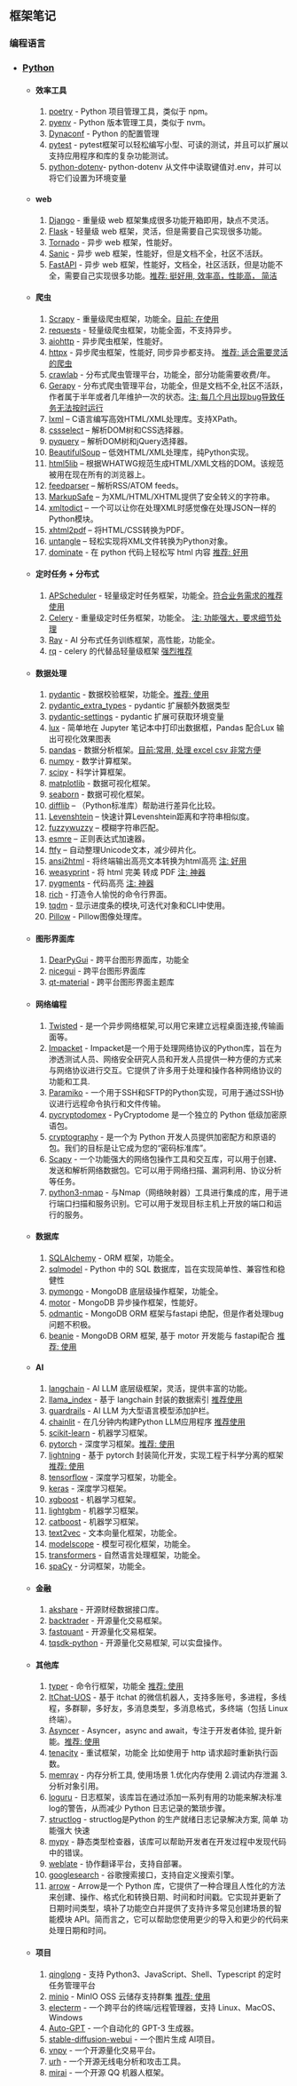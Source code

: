 ## 框架笔记

### 编程语言
- ### [Python]()
  - #### 效率工具
    1. [poetry](https://python-poetry.org/) - Python 项目管理工具，类似于 npm。
    2. [pyenv](https://github.com/pyenv/pyenv.git) - Python 版本管理工具，类似于 nvm。  
    3. [Dynaconf](https://github.com/dynaconf/dynaconf) - Python 的配置管理
    4. [pytest](https://github.com/pytest-dev/pytest) - pytest框架可以轻松编写小型、可读的测试，并且可以扩展以支持应用程序和库的复杂功能测试。
    5. [python-dotenv](https://github.com/theskumar/python-dotenv)- python-dotenv 从文件中读取键值对.env，并可以将它们设置为环境变量
  - #### web
    1. [Django](https://www.djangoproject.com/) - 重量级 web 框架集成很多功能开箱即用，缺点不灵活。
    2. [Flask](https://flask.palletsprojects.com/en/1.1.x/) - 轻量级 web 框架，灵活，但是需要自己实现很多功能。
    3. [Tornado](https://www.tornadoweb.org/en/stable/) - 异步 web 框架，性能好。
    4. [Sanic](https://sanic.readthedocs.io/en/latest/) - 异步 web 框架，性能好，但是文档不全，社区不活跃。
    5. [FastAPI](https://fastapi.tiangolo.com/) - 异步 web 框架，性能好，文档全，社区活跃，但是功能不全，需要自己实现很多功能。[推荐: 挺好用, 效率高，性能高， 简洁]()
  - #### 爬虫
    1. [Scrapy](https://scrapy.org/) - 重量级爬虫框架，功能全。[目前: 在使用]()
    2. [requests](https://requests.readthedocs.io/en/master/) - 轻量级爬虫框架，功能全面，不支持异步。
    3. [aiohttp](https://docs.aiohttp.org/en/stable/) - 异步爬虫框架，性能好。
    4. [httpx](https://www.python-httpx.org/) - 异步爬虫框架，性能好, 同步异步都支持。 [推荐: 适合需要灵活的爬虫]()
    5. [crawlab](https://github.com/crawlab-team/crawlab.git) - 分布式爬虫管理平台，功能全，部分功能需要收费/年。
    6. [Gerapy](https://github.com/Gerapy/Gerapy.git) - 分布式爬虫管理平台，功能全，但是文档不全,社区不活跃，作者属于半年或者几年维护一次的状态。[注: 每几个月出现bug导致任务无法按时运行]()
    7. [lxml](https://lxml.de/) – C语言编写高效HTML/XML处理库。支持XPath。
    8. [cssselect](https://cssselect.readthedocs.io/) – 解析DOM树和CSS选择器。
    9. [pyquery](https://pythonhosted.org/pyquery/) – 解析DOM树和jQuery选择器。
    10. [BeautifulSoup](https://www.crummy.com/software/BeautifulSoup/) – 低效HTML/XML处理库，纯Python实现。
    11. [html5lib](https://html5lib.readthedocs.io/) – 根据WHATWG规范生成HTML/XML文档的DOM。该规范被用在现在所有的浏览器上。
    12. [feedparser](https://pythonhosted.org/feedparser/) – 解析RSS/ATOM feeds。
    13. [MarkupSafe](https://palletsprojects.com/p/markupsafe/) – 为XML/HTML/XHTML提供了安全转义的字符串。
    14. [xmltodict](https://github.com/martinblech/xmltodict) – 一个可以让你在处理XML时感觉像在处理JSON一样的Python模块。
    15. [xhtml2pdf](https://github.com/xhtml2pdf/xhtml2pdf) – 将HTML/CSS转换为PDF。
    16. [untangle](https://github.com/stchris/untangle) – 轻松实现将XML文件转换为Python对象。
    17. [dominate](https://github.com/Knio/dominate) - 在 python 代码上轻松写 html 内容 [推荐: 好用]()
  - #### 定时任务 + 分布式
    1. [APScheduler](https://apscheduler.readthedocs.io/en/stable/) - 轻量级定时任务框架，功能全。[符合业务需求的推荐使用]()
    2. [Celery](https://docs.celeryproject.org/en/stable/) - 重量级定时任务框架，功能全。 [注: 功能强大，要求细节处理]()
    3. [Ray](https://docs.ray.io/en/latest/) - AI 分布式任务训练框架，高性能，功能全。
    4. [rq](https://python-rq.org/) - celery 的代替品轻量级框架 [强烈推荐]()
  - #### 数据处理
    1. [pydantic](https://pydantic-docs.helpmanual.io/) - 数据校验框架，功能全。[推荐: 使用]()
    2. [pydantic_extra_types](https://github.com/pydantic/pydantic-extra-types) - pydantic 扩展额外数据类型
    3. [pydantic-settings](https://github.com/pydantic/pydantic-settings) -  pydantic 扩展可获取环境变量
    4. [lux](https://github.com/lux-org/lux.git) - 简单地在 Jupyter 笔记本中打印出数据框，Pandas 配合Lux 输出可视化效果图表
    5. [pandas](https://pandas.pydata.org/) - 数据分析框架。[目前:常用, 处理 excel csv 非常方便]()
    6. [numpy](https://numpy.org/) - 数学计算框架。
    7. [scipy](https://www.scipy.org/) - 科学计算框架。
    8. [matplotlib](https://matplotlib.org/) - 数据可视化框架。
    9. [seaborn](https://seaborn.pydata.org/) - 数据可视化框架。
    10. [difflib](https://docs.python.org/3/library/difflib.html) – （Python标准库）帮助进行差异化比较。
    11. [Levenshtein](https://pypi.org/project/python-Levenshtein/) – 快速计算Levenshtein距离和字符串相似度。
    12. [fuzzywuzzy](https://pypi.org/project/fuzzywuzzy/) – 模糊字符串匹配。
    13. [esmre](https://pypi.org/project/esmre/) – 正则表达式加速器。
    14. [ftfy](https://pypi.org/project/ftfy/) – 自动整理Unicode文本，减少碎片化。
    15. [ansi2html](https://github.com/pycontribs/ansi2html) - 将终端输出高亮文本转换为html高亮 [注: 好用]()
    16. [weasyprint](https://github.com/Kozea/WeasyPrint) - 将 html 完美 转成 PDF  [注: 神器]()
    17. [pygments](https://github.com/pygments/pygments) - 代码高亮 [注: 神器]()
    18. [rich](https://github.com/Textualize/rich) - 打造令人愉悦的命令行界面。
    19. [tqdm](https://github.com/tqdm/tqdm) - 显示进度条的模块,可迭代对象和CLI中使用。
    20. [Pillow](https://github.com/python-pillow/Pillow) - Pillow图像处理库。
  - #### 图形界面库
    1. [DearPyGui](https://github.com/hoffstadt/DearPyGui.git) - 跨平台图形界面库，功能全
    2. [nicegui](https://github.com/zauberzeug/nicegui.git) - 跨平台图形界面库
    3. [qt-material](https://github.com/UN-GCPDS/qt-material.git) - 跨平台图形界面主题库
  - #### 网络编程
    1. [Twisted](https://github.com/twisted/twisted) - 是一个异步网络框架,可以用它来建立远程桌面连接,传输画面等。
    2. [Impacket](https://github.com/fortra/impacket) - Impacket是一个用于处理网络协议的Python库，旨在为渗透测试人员、网络安全研究人员和开发人员提供一种方便的方式来与网络协议进行交互。它提供了许多用于处理和操作各种网络协议的功能和工具.
    3. [Paramiko](https://github.com/paramiko/paramiko) - 一个用于SSH和SFTP的Python实现，可用于通过SSH协议进行远程命令执行和文件传输。
    4. [pycryptodomex](https://github.com/Legrandin/pycryptodome) - PyCryptodome 是一个独立的 Python 低级加密原语包。
    5. [cryptography](https://github.com/pyca/cryptography) - 是一个为 Python 开发人员提供加密配方和原语的包。我们的目标是让它成为您的“密码标准库”。
    6. [Scapy](https://github.com/secdev/scapy) - 一个功能强大的网络包操作工具和交互库，可以用于创建、发送和解析网络数据包。它可以用于网络扫描、漏洞利用、协议分析等任务。
    7. [python3-nmap](https://github.com/nmmapper/python3-nmap) - 与Nmap（网络映射器）工具进行集成的库，用于进行端口扫描和服务识别。它可以用于发现目标主机上开放的端口和运行的服务。
  - #### 数据库
    1. [SQLAlchemy](https://www.sqlalchemy.org/) - ORM 框架，功能全。
    2. [sqlmodel](https://github.com/tiangolo/sqlmodel.git) - Python 中的 SQL 数据库，旨在实现简单性、兼容性和稳健性
    3. [pymongo](https://github.com/mongodb/mongo-python-driver.git) - MongoDB 底层级操作框架，功能全。
    4. [motor](https://github.com/mongodb/motor.git) - MongoDB 异步操作框架，性能好。
    5. [odmantic](https://github.com/art049/odmantic.git) - MongoDB ORM 框架与fastapi 绝配，但是作者处理bug问题不积极。
    6. [beanie](https://github.com/roman-right/beanie.git) - MongoDB ORM 框架, 基于 motor 开发能与 fastapi配合 [推荐: 使用]()
  - #### AI
    1. [langchain]() - AI LLM 底层级框架，灵活，提供丰富的功能。
    2. [llama_index]() - 基于 langchain 封装的数据索引 [推荐使用]()
    3. [guardrails](https://github.com/ShreyaR/guardrails.git) - AI LLM 为大型语言模型添加护栏。
    4. [chainlit](https://github.com/Chainlit/chainlit.git) - 在几分钟内构建Python LLM应用程序 [推荐使用]()
    5. [scikit-learn](https://scikit-learn.org/stable/) - 机器学习框架。
    6. [pytorch](https://pytorch.org/) - 深度学习框架。[推荐: 使用]()
    7. [lightning](https://www.pytorchlightning.ai/) - 基于 pytorch 封装简化开发，实现工程于科学分离的框架 [推荐: 使用]()
    8. [tensorflow](https://www.tensorflow.org/) - 深度学习框架，功能全。
    9. [keras](https://keras.io/) - 深度学习框架。
    10. [xgboost](https://xgboost.readthedocs.io/en/latest/) - 机器学习框架。
    11. [lightgbm](https://lightgbm.readthedocs.io/en/latest/) - 机器学习框架。
    12. [catboost](https://catboost.ai/) - 机器学习框架。
    13. [text2vec](https://github.com/InfernalAzazel/text2vec.git) - 文本向量化框架，功能全。
    14. [modelscope](https://github.com/modelscope/modelscope.git) - 模型可视化框架，功能全。
    15. [transformers](https://github.com/huggingface/transformers.git) - 自然语言处理框架，功能全。
    16. [spaCy](https://github.com/explosion/spaCy.git) - 分词框架，功能全。
  - #### 金融
    1. [akshare](https://github.com/akfamily/akshare.git) - 开源财经数据接口库。
    2. [backtrader](https://github.com/mementum/backtrader.git) - 开源量化交易框架。
    3. [fastquant](https://github.com/enzoampil/fastquant.git) - 开源量化交易框架。
    4. [tqsdk-python](https://github.com/shinnytech/tqsdk-python) - 开源量化交易框架, 可以实盘操作。
  - #### 其他库
    1. [typer](https://github.com/tiangolo/typer.git) - 命令行框架，功能全 [推荐: 使用]()
    2. [ItChat-UOS](https://github.com/why2lyj/ItChat-UOS.git) - 基于 itchat 的微信机器人，支持多账号，多进程，多线程，多群聊，多好友，多消息类型，多消息格式，多终端（包括 Linux 终端）。
    3. [Asyncer](https://github.com/tiangolo/asyncer.git) - Asyncer，async and await，专注于开发者体验, 提升新能。[推荐: 使用]()
    4. [tenacity](https://github.com/jd/tenacity) - 重试框架，功能全 比如使用于 http 请求超时重新执行函数。
    5. [memray](https://github.com/bloomberg/memray.git) - 内存分析工具, 使用场景 1.优化内存使用 2.调试内存泄漏 3.分析对象引用。
    6. [loguru](https://github.com/Delgan/loguru.git) - 日志框架，该库旨在通过添加一系列有用的功能来解决标准log的警告，从而减少 Python 日志记录的繁琐步骤。
    7. [structlog](https://github.com/hynek/structlog.git) - structlog是Python 的生产就绪日志记录解决方案, 简单 功能强大 快速
    8. [mypy](https://github.com/python/mypy.git) - 静态类型检查器，该库可以帮助开发者在开发过程中发现代码中的错误。
    9. [weblate]() - 协作翻译平台，支持自部署。
    10. [googlesearch](https://github.com/Nv7-GitHub/googlesearch.git) - 谷歌搜索接口，支持自定义搜索引擎。
    11. [arrow](https://arrow.readthedocs.io/en/latest/) - Arrow是一个 Python 库，它提供了一种合理且人性化的方法来创建、操作、格式化和转换日期、时间和时间戳。它实现并更新了日期时间类型，填补了功能空白并提供了支持许多常见创建场景的智能模块 API。简而言之，它可以帮助您使用更少的导入和更少的代码来处理日期和时间。
  - #### 项目
    1. [qinglong](https://github.com/whyour/qinglong.git) - 支持 Python3、JavaScript、Shell、Typescript 的定时任务管理平台
    2. [minio](https://github.com/minio/minio-py.git) - MinIO OSS 云储存支持群集 [推荐: 使用]()
    3. [electerm](https://github.com/electerm/electerm.git) - 一个跨平台的终端/远程管理器，支持 Linux、MacOS、Windows
    4. [Auto-GPT](https://github.com/Significant-Gravitas/Auto-GPT.git) - 一个自动化的 GPT-3 生成器。
    5. [stable-diffusion-webui](https://github.com/AUTOMATIC1111/stable-diffusion-webui.git) - 一个图片生成 AI项目。
    6. [vnpy](https://github.com/vnpy/vnpy.git) - 一个开源量化交易平台。
    7. [urh](https://github.com/jopohl/urh.git) - 一个开源无线电分析和攻击工具。
    8. [mirai](https://github.com/mamoe/mirai.git) - 一个开源 QQ 机器人框架。